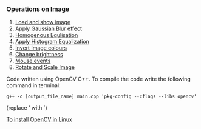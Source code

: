 ### Operations on Image
1.  [Load and show image](./Operations_on_Image/LoadImg.cpp)
2.  [Apply Gaussian Blur effect](./Operations_on_Image/gaussianBlur.cpp)
3.  [Homogenous Equlisation](./Operations_on_Image/homogenousEqualization.cpp)
4.  [Apply Histogram Equalization](./Operations_on_Image/histogramEqualization.cpp)
5.  [Invert Image colours](./Operations_on_Image/invertImg.cpp)
6.  [Change brightness](./Operations_on_Image/ChangeBrightnessContrast.cpp)
7.  [Mouse events](./Operations_on_Image/msouseEvents.cpp)
8.  [Rotate and Scale Image](./Operations_on_Image/rotateScaleImg.cpp)


Code written using OpenCV C++.
To compile the code write the following command in terminal:

`g++ -o [output_file_name] main.cpp 'pkg-config --cflags --libs opencv'`

(replace ' with `)

[To install OpenCV in Linux](http://www.codebind.com/linux-tutorials/install-opencv-ubuntu-18-04-lts-c-cpp-linux/)